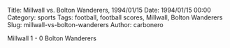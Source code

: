 Title: Millwall vs. Bolton Wanderers, 1994/01/15
Date: 1994/01/15 00:00
Category: sports
Tags: football, football scores, Millwall, Bolton Wanderers
Slug: millwall-vs-bolton-wanderers
Author: carbonero


Millwall 1 - 0 Bolton Wanderers
